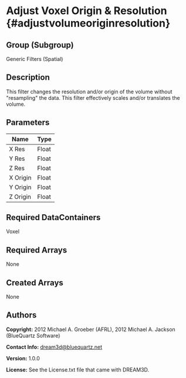 Adjust Voxel Origin & Resolution {#adjustvolumeoriginresolution}
==============================

## Group (Subgroup) ##
Generic Filters (Spatial)

## Description ##
This filter changes the resolution and/or origin of the volume without "resampling" the data.  This filter effectively scales and/or translates the volume.

## Parameters ##
| Name | Type |
|------|------|
| X Res | Float |
| Y Res | Float |
| Z Res | Float |
| X Origin | Float |
| Y Origin | Float |
| Z Origin | Float |

## Required DataContainers ##
Voxel

## Required Arrays ##
None

## Created Arrays ##
None





## Authors ##

**Copyright:** 2012 Michael A. Groeber (AFRL), 2012 Michael A. Jackson (BlueQuartz Software)

**Contact Info:** dream3d@bluequartz.net

**Version:** 1.0.0

**License:**  See the License.txt file that came with DREAM3D.


